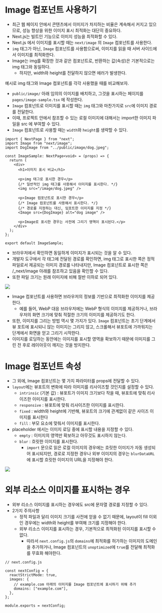 # Image 컴포넌트 사용하기

- 최근 웹 페이지 안에서 콘텐츠에서 이미지가 차지하는 비율은 계속해서 커지고 있으므로, 성능 향상을 위한 이미지 표시 최적화는 대단히 중요하다.
- Next.js는 빌트인 기능으로 이미지 성능을 최적화할 수 있다.
- Next.js 에서 이미지를 표시할 때는 `next/image` 의 `Image` 컴포넌트를 사용한다.
- `img` 태그가 아닌, `Image` 컴포넌트를 사용함으로써, 이미지를 읽을 때 서버 사이드에서 이미지를 최적화한다.
- Image는 img를 확장한 것과 같은 컴포넌트로, 반환하는 값(속성)은 기본적으로는 img 태그와 동일하다.
  - 하지만, width와 height를 전달하지 않으면 에러가 발생한다.

예시로 img 태그와 Image 컴포넌트를 각각 사용했을 때를 비교해보자.

- `public/image/` 아래 임의의 이미지를 배치하고, 그것을 표시하는 페이지를 `pages/image-sample.tsx` 에 작성한다.
- `Image` 컴포넌트로 이미지를 표시할 때는 `img` 태그와 마찬가지로 `src`에 이미지 경로를 전달한다.
- 이때, 프로젝트 안에서 참조할 수 있는 로컬 이미지에 대해서는 import한 이미지 파일을 src 에 부여할 수 있다.
- `Image` 컴포넌트로 사용할 때는 `width`와 `height`를 생략할 수 있다.

```tsx
import { NextPage } from "next";
import Image from "next/image";
import DogImage from "../public/image/dog.jpeg";

const ImageSample: NextPage<void> = (props) => {
  return (
    <div>
      <h1>이미지 표시 비교</h1>

      <p>img 태그로 표시한 경우</p>
      {/* 일반적인 img 태그를 사용해서 이미지를 표시한다. */}
      <img src="/image/dog.jpeg" />

      <p>Image 컴포넌트로 표시한 경우</p>
      {/* Image 컴포넌트를 사용해서 표시한다. */}
      {/* 경로를 지정하는 대신, 임포트한 이미지를 지정 */}
      <Image src={DogImage} alt="dog image" />

      <p>Image로 표시한 경우는 사전에 그리기 영역이 표시된다.</p>
    </div>
  );
};

export default ImageSample;
```

- 브라우저에서 확인하면 동일하게 이미지가 표시되는 것을 알 수 있다.
- 개발자 도구에서 각 태그에 전달된 경로를 확인하면, img 태그로 표시한 쪽은 정적 파일로서 제공되는 이미지 경로를 나타내지만, Image 컴포넌트로 표시한 쪽은 /\_next/image 아래를 참조하고 있음을 확인할 수 있다.
- 또한 파일 크기는 원래 이미지에 비해 절반 이하로 되어 있다.

![](https://velog.velcdn.com/images/mjieun/post/9e8ad945-1c3d-4824-9285-e4544a3271d8/image.png)

- Image 컴포넌트를 사용하면 브라우저의 정보를 기반으로 최적화한 이미지를 제공한다.
  - 예를 들어, WebP 대응 브라우저에는 WebP 형식의 이미지를 제공하거나, 브라우저의 화면 크기에 맞춰 적절한 크기의 이미지를 제공하기도 한다.
- 또한, 이미지를 그리는 방법 역시 몇 가지가 있다. `Image` 컴포넌트는 초기 단계에서 뷰 포트에 표시되니 않는 이미지는 그리지 않고, 스크롤해서 뷰포트에 가까워지는 단계에서 화면을 얻고 그리기 시작한다.
- 이미지를 로딩하는 동안에는 이미지를 표시할 영역을 확보하기 때문에 이미지를 그린 전 후로 레이아웃이 깨지는 것을 방지한다.

# Image 컴포넌트 속성

- 그 외에, Image 컴포넌트는 몇 가지 파라미터를 props에 전달할 수 있다.
- `layout`에는 뷰포트의 변화에 따라 이미지를 리사이즈할 것인지를 설정할 수 있다.
  - `intrinsic` (기본 값) : 뷰포트가 이미지 크기보다 작을 때, 뷰포트에 맞춰 리사이즈한 이미지를 표시한다.
  - `responsive` : 뷰포트에 맞춰 리사이즈한 이미지를 표시한다.
  - `fixed` : width와 height에 기반해, 뷰포트의 크기에 관계없이 같은 사이즈 이미지를 표시한다
  - `fill` : 부모 요소에 맞춰서 이미지를 표시한다.
- placeholder 에서는 이미지 로딩 중에 표시할 내용을 지정할 수 있다.
  - `empty` : 이미지의 영역만 확보하고 아무것도 표시하지 않는다.
  - `blur` : 흐릿한 이미지를 표시한다.
    - `import` 문으로 읽은 로컬 이미지의 경우에는 흐릿한 이미지가 자동 생성되어 표시되지만, 경로로 지정한 경우나 외부 이미지의 경우는 `blurDataURL` 에 표시할 흐릿한 이미지의 URL을 지정해야 한다.

![](https://velog.velcdn.com/images/mjieun/post/2fdede65-90a0-4077-b403-1252fc142d26/image.png)

# 외부 리소스 이미지를 표시하는 경우

- 외부 리소스 이미지를 표시하는 경우에도 src에 문자열 경로를 지정할 수 있다.
- 2가지 주의사항
  - 정적 파일과 달리 이미지 크기를 사전에 얻을 수 없기 때문에, layout이 fill 이외인 경우에는 width와 height를 부여해 크기를 지정해야 한다.
  - 외부 리소스 이미지를 표시하는 경우, 기본적으로 최적화된 이미지를 표시할 수 없다.
    - 따라서 `next.config.js`의 `domains`에 최적화를 허가하는 이미지의 도메인을 추가하거나, Image 컴포넌트의 `unoptimized`에 `true`를 전달해 최적화를 무효화 해야한다.

```tsx
// next.config.js

const nextConfig = {
  reactStrictMode: true,
  images: {
    // example.com 아래의 이미지를 Image 컴포넌트에 표시하기 위해 추가
    domains: ["example.com"],
  },
};

module.exports = nextConfig;
```

